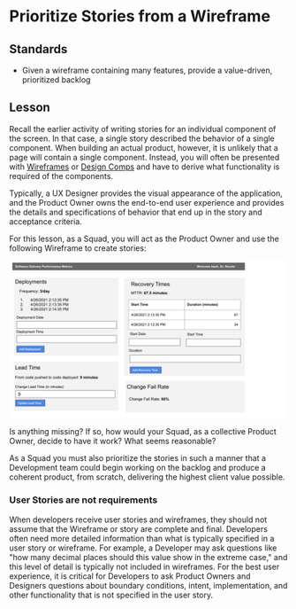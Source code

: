 # Prioritize Stories from a Wireframe

## Standards

- Given a wireframe containing many features, provide a value-driven, prioritized backlog

## Lesson

Recall the earlier activity of writing stories for an individual component of the screen. In that case, a single story described the behavior of a single component. When building an actual product, however, it is unlikely that a page will contain a single component. Instead, you will often be presented with [Wireframes](https://www.experienceux.co.uk/faqs/what-is-wireframing/#:~:text=A%20wireframe%20is%20a%20layout,of%20the%20interaction%20design%20process.&text=Wireframes%20can%20also%20be%20used,the%20site%20meets%20user%20expectations.) or [Design Comps](https://thedilldesign.com/web-design-comps-made/) and have to derive what functionality is required of the components.

Typically, a UX Designer provides the visual appearance of the application, and the Product Owner owns the end-to-end user experience and provides the details and specifications of behavior that end up in the story and acceptance criteria.

For this lesson, as a Squad, you will act as the Product Owner and use the following Wireframe to create stories:

![](./prioritizing-stories-from-a-wireframe-activity.svg)

Is anything missing? If so, how would your Squad, as a collective Product Owner, decide to have it work? What seems reasonable?

As a Squad you must also prioritize the stories in such a manner that a Development team could begin working on the backlog and produce a coherent product, from scratch, delivering the highest client value possible.

### User Stories are not requirements

When developers receive user stories and wireframes, they should not assume that the Wireframe or story are complete and final. Developers often need more detailed information than what is typically specified in a user story or wireframe. For example, a Developer may ask questions like "how many decimal places should this value show in the extreme case," and this level of detail is typically not included in wireframes. For the best user experience, it is critical for Developers to ask Product Owners and Designers questions about boundary conditions, intent, implementation, and other functionality that is not specified in the user story.
